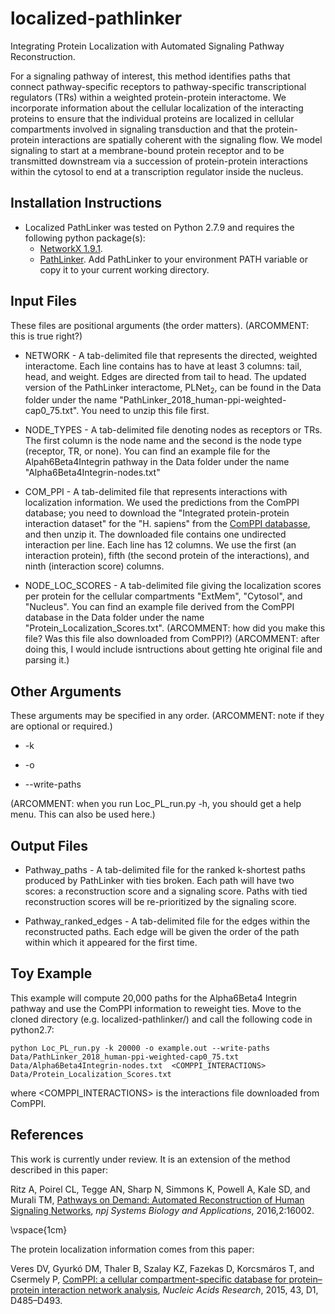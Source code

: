 # localized-pathlinker
Integrating Protein Localization with Automated Signaling Pathway Reconstruction.

For a signaling pathway of interest, this method identifies paths that connect pathway-specific receptors to pathway-specific transcriptional regulators (TRs) within a weighted protein-protein interactome. We incorporate information about the cellular localization of the interacting proteins to ensure that the individual proteins are localized in cellular compartments involved in signaling transduction and that the protein-protein interactions are spatially coherent with the signaling flow. We model signaling to start at a membrane-bound protein receptor and to be transmitted downstream via a succession of protein-protein interactions within the cytosol to end at a transcription regulator inside the nucleus.

## Installation Instructions
* Localized PathLinker was tested on Python 2.7.9 and requires the following python package(s):
  - <a href="https://networkx.github.io/">NetworkX 1.9.1</a>.
  - <a href="https://github.com/Murali-group/PathLinker">PathLinker</a>. Add PathLinker to your environment PATH variable or copy it to your current working directory.

 
## Input Files

These files are positional arguments (the order matters). (ARCOMMENT: this is true right?)
* NETWORK - A tab-delimited file that represents the directed, weighted interactome.  Each line contains has to have at least 3 columns: tail, head, and weight. Edges are directed from tail to head. The updated version of the PathLinker interactome, PLNet<sub>2</sub>, can be found in the Data folder under the name "PathLinker_2018_human-ppi-weighted-cap0_75.txt". You need to unzip this file first.

* NODE_TYPES - A tab-delimited file denoting nodes as receptors or TRs. The first column is the node name and the second is the node type (receptor, TR, or none). You can find an example file for the Alpah6Beta4Integrin pathway in the Data folder under the name "Alpha6Beta4Integrin-nodes.txt"

* COM_PPI - A tab-delimited file that represents interactions with localization information. We used the predictions from the ComPPI database; you need to download the "Integrated protein-protein interaction dataset" for the "H. sapiens" from the <a href="http://comppi.linkgroup.hu/downloads">ComPPI databasse</a>, and then unzip it. The downloaded file contains one undirected interaction per line. Each line has 12 columns. We use the first (an interaction protein), fifth (the second protein of the interactions), and ninth (interaction score) columns.

* NODE_LOC_SCORES - A tab-delimited file giving the localization scores per protein for the cellular compartments "ExtMem", "Cytosol", and "Nucleus". You can find an example file derived from the ComPPI database in the Data folder under the name "Protein_Localization_Scores.txt". (ARCOMMENT: how did you make this file? Was this file also downloaded from ComPPI?) (ARCOMMENT: after doing this, I would include isntructions about getting hte original file and parsing it.)

## Other Arguments

These arguments may be specified in any order. (ARCOMMENT: note if they are optional or required.)

* -k 

* -o

* --write-paths

(ARCOMMENT: when you run Loc_PL_run.py -h, you should get a help menu. This can also be used here.)

## Output Files
* Pathway_paths - A tab-delimited file for the ranked k-shortest paths produced by PathLinker with ties broken. Each path will have two scores: a reconstruction score and a signaling score. Paths with tied reconstruction scores will be re-prioritized by the signaling score.

* Pathway_ranked_edges - A tab-delimited file for the edges within the reconstructed paths. Each edge will be given the order of the path within which it appeared for the first time.

## Toy Example
This example will compute 20,000 paths for the Alpha6Beta4 Integrin pathway and use the ComPPI information to reweight ties.  Move to the cloned directory (e.g. localized-pathlinker/) and call the following code in python2.7:

```
python Loc_PL_run.py -k 20000 -o example.out --write-paths Data/PathLinker_2018_human-ppi-weighted-cap0_75.txt Data/Alpha6Beta4Integrin-nodes.txt  <COMPPI_INTERACTIONS> Data/Protein_Localization_Scores.txt
```

where <COMPPI_INTERACTIONS> is the interactions file downloaded from ComPPI. 


## References

This work is currently under review. It is an extension of the method described in this paper:

Ritz A, Poirel CL, Tegge AN, Sharp N, Simmons K, Powell A, Kale SD, and Murali TM, <a href="http://www.nature.com/articles/npjsba20162">Pathways on Demand: Automated Reconstruction of Human Signaling Networks</a>, *npj Systems Biology and Applications*, 2016,2:16002.

\vspace{1cm}

The protein localization information comes from this paper:

Veres DV, Gyurkó DM, Thaler B, Szalay KZ, Fazekas D, Korcsmáros T, and Csermely P, <a href="https://academic.oup.com/nar/article/43/D1/D485/2435307">ComPPI: a cellular compartment-specific database for protein–protein interaction network analysis</a>, *Nucleic Acids Research*, 2015, 43, D1, D485–D493.
